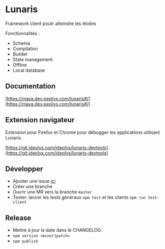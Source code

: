 # Lunaris

Framework client poutr atteindre les étoiles

Fonctionnalités :
  - Schema
  - Compilation
  - Builder
  - State management
  - Offline
  - Local database

## Documentation

[https://maya.dev.easilys.com/lunaris#/](https://maya.dev.easilys.com/lunaris#/)

## Extension navigateur

Extension pour Firefox et Chrome pour débugger les applications utilisant Lunaris.

[https://git.ideolys.com/ideolys/lunaris-devtools](https://git.ideolys.com/ideolys/lunaris-devtools)

## Développer

- Ajouter une issue [ici](https://git.ideolys.com/ideolys/projet-lunaris/issues)
- Créer une branche
- Ouvrir une MR vers la branche `master`
- Tester: lancer les tests généraux `npm test` et les clients `npm run test-client`

## Release

- Mettre à jour la date dans le CHANGELOG.
- `npm version <minor|patch>`
- `npm publish`
